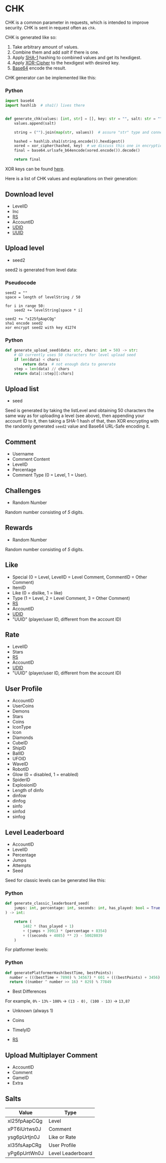 # CHK

CHK is a common parameter in requests, which is intended to improve security.
CHK is sent in request often as `chk`.

CHK is generated like so:

1. Take arbitrary amount of values.
2. Combine them and add *salt* if there is one.
3. Apply [SHA-1](https://en.wikipedia.org/wiki/SHA-1) hashing to combined values and get its hexdigest.
4. Apply [XOR-Cipher](topics/encryption/xor.md) to the hexdigest with desired key.
5. [Base64](topics/encryption/base64.md) encode the result.

CHK generator can be implemented like this:

<!-- tabs:start -->

### **Python**

```py
import base64
import hashlib  # sha1() lives there


def generate_chk(values: [int, str] = [], key: str = "", salt: str = "") -> str:
    values.append(salt)

    string = ("").join(map(str, values))  # assure "str" type and connect values

    hashed = hashlib.sha1(string.encode()).hexdigest()
    xored = xor_cipher(hashed, key)  # we discuss this one in encryption/xor
    final = base64.urlsafe_b64encode(xored.encode()).decode()

    return final
```

<!-- tabs:end -->

XOR keys can be found [here](topics/encryption/xor.md?id=xor-keys).

Here is a list of CHK values and explanations on their generation:

## Download level

- LevelID
- Inc
- [RS](topics/encryption/id.md?id=rs)
- AccountID
- [UDID](topics/encryption/id.md?id=udid)
- [UUID](topics/encryption/id.md?id=uuid)

## Upload level

- seed2

seed2 is generated from level data:

<!-- tabs:start -->

### **Pseudocode**

```plain
seed2 = ""
space = length of levelString / 50

for i in range 50:
    seed2 += levelString[space * i]
   
seed2 += "xI25fpAapCQg"
sha1 encode seed2
xor encrypt seed2 with key 41274
```

### **Python**

```py
def generate_upload_seed(data: str, chars: int = 50) -> str:
    # GD currently uses 50 characters for level upload seed
    if len(data) < chars:
        return data  # not enough data to generate
    step = len(data) // chars
    return data[::step][:chars]
```

<!-- tabs:end -->

## Upload list

- seed
  
Seed is generated by taking the listLevel and obtaining 50 characters the same way as for uploading a level (see above), then appending your account ID to it, then taking a SHA-1 hash of that, then XOR encrypting with the randomly generated `seed2` value and Base64 URL-Safe encoding it.

## Comment

- Username
- Comment Content
- LevelID
- Percentage
- Comment Type (0 = Level, 1 = User).

## Challenges

- Random Number

Random number consisting of *5* digits.

## Rewards

- Random Number

Random number consisting of *5* digits.

## Like

- Special (0 = Level, LevelID = Level Comment, CommentID = Other Comment)
- ItemID
- Like (0 = dislike, 1 = like)
- Type (1 = Level, 2 = Level Comment, 3 = Other Comment)
- [RS](topics/encryption/id.md?id=rs)
- AccountID
- [UDID](topics/encryption/id.md?id=udid)
- "UUID" (player/user ID, different from the account ID)

## Rate

- LevelID
- Stars
- [RS](topics/encryption/id.md?id=rs)
- AccountID
- [UDID](topics/encryption/id.md?id=udid)
- "UUID" (player/user ID, different from the account ID)

## User Profile

- AccountID
- UserCoins
- Demons
- Stars
- Coins
- IconType
- Icon
- Diamonds
- CubeID
- ShipID
- BallID
- UFOID
- WaveID
- RobotID
- Glow (0 = disabled, 1 = enabled)
- SpiderID
- ExplosionID
- Length of dinfo
- dinfow
- dinfog
- sinfo
- sinfod
- sinfog

## Level Leaderboard

- AccountID
- LevelID
- Percentage
- Jumps
- Attempts
- Seed

Seed for classic levels can be generated like this:

<!-- tabs:start -->

### **Python**

```py
def generate_classic_leaderboard_seed(
    jumps: int, percentage: int, seconds: int, has_played: bool = True
) -> int:

    return (
        1482 * (has_played + 1)
        + (jumps + 3991) * (percentage + 8354)
        + ((seconds + 4085) ** 2) - 50028039
    )
```

<!-- tabs:end -->

For platformer levels:

<!-- tabs:start -->

### **Python**

```py
def generatePlatformerHash(bestTime, bestPoints):
  number = (((bestTime + 7890) % 34567) * 601 + (((bestPoints) + 3456) % 78901) * 967 + 94819) % 94433
  return ((number ^ number >> 16) * 829) % 77849
```

<!-- tabs:end -->

- Best Differences

For example, `0%` - `13%` - `100%` -> `(13 - 0), (100 - 13)` -> `13,87`

- Unknown (always 1)

- Coins
- TimelyID
- [RS](topics/encryption/id.md?id=rs)

## Upload Multiplayer Comment

- AccountID
- Comment
- GameID
- Extra

## Salts

| Value        | Type              |
|--------------|-------------------|
| xI25fpAapCQg | Level             |
| xPT6iUrtws0J | Comment           |
| ysg6pUrtjn0J | Like or Rate      |
| xI35fsAapCRg | User Profile      |
| yPg6pUrtWn0J | Level Leaderboard |
